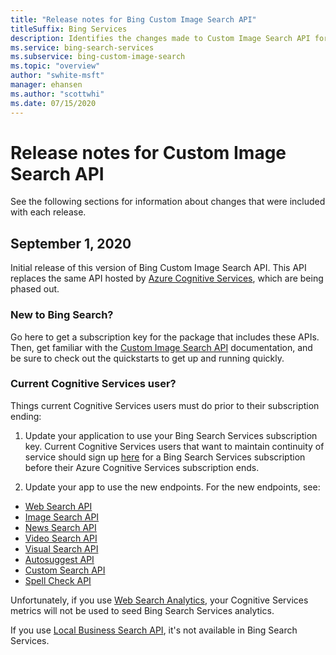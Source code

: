 ```yaml
---
title: "Release notes for Bing Custom Image Search API"
titleSuffix: Bing Services
description: Identifies the changes made to Custom Image Search API for each release.
ms.service: bing-search-services
ms.subservice: bing-custom-image-search
ms.topic: "overview"
author: "swhite-msft"
manager: ehansen
ms.author: "scottwhi"
ms.date: 07/15/2020
---
```


# Release notes for Custom Image Search API

See the following sections for information about changes that were included with each release.

## September 1, 2020

Initial release of this version of Bing Custom Image Search API. This API replaces the same API hosted by <a href="https://docs.microsoft.com/en-us/azure/cognitive-services/bing-custom-image-search/" target="_blank">Azure Cognitive Services</a>, which are being phased out. 

### New to Bing Search?

Go here to get a subscription key for the package that includes these APIs. Then, get familiar with the [Custom Image Search API](bing-custom-image-search/index.md) documentation, and be sure to check out the quickstarts to get up and running quickly.


### Current Cognitive Services user?

Things current Cognitive Services users must do prior to their subscription ending:

1. Update your application to use your Bing Search Services subscription key. Current Cognitive Services users that want to maintain continuity of service should sign up [here](???) for a Bing Search Services subscription before their Azure Cognitive Services subscription ends. 
  
2. Update your app to use the new endpoints. For the new endpoints, see:  
  
- [Web Search API](bing-web-search/reference/index.md)
- [Image Search API](bing-image-search/reference/index.md)
- [News Search API](bing-news-search/reference/index.md)
- [Video Search API](bing-video-search/reference/index.md)
- [Visual Search API](bing-visual-search/reference/index.md)
- [Autosuggest API](bing-autosuggest/reference/index.md)
- [Custom Search API](bing-custom-search/reference/index.md)
- [Spell Check API](bing-spell-check/reference/index.md)  

Unfortunately, if you use <a href="https://docs.microsoft.com/en-us/azure/cognitive-services/bing-web-search/bing-web-stats" target="_blank">Web Search Analytics</a>, your Cognitive Services metrics will not be used to seed Bing Search Services analytics.

If you use <a href="https://docs.microsoft.com/en-us/azure/cognitive-services/bing-local-business-search/local-search-reference" target="_blank">Local Business Search API</a>, it's not available in Bing Search Services. 